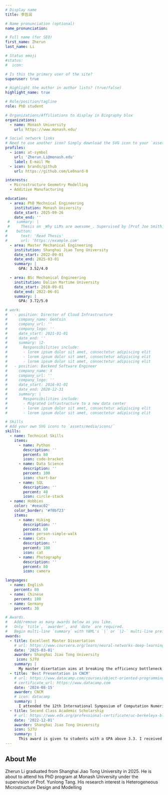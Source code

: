 ```yaml
---
# Display name
title: 李哲润

# Name pronunciation (optional)
name_pronunciation: 

# Full name (for SEO)
first_name: Zherun
last_name: Li

# Status emoji
#status:
#  icon: 

# Is this the primary user of the site?
superuser: true

# Highlight the author in author lists? (true/false)
highlight_name: true

# Role/position/tagline
role: PhD student

# Organizations/Affiliations to display in Biography blox
organizations:
  - name: Monash University
    url: https://www.monash.edu/

# Social network links
# Need to use another icon? Simply download the SVG icon to your `assets/media/icons/` folder.
profiles:
  - icon: at-symbol
    url: 'Zherun.Li@monash.edu'
    label: E-mail Me
  - icon: brands/github
    url: https://github.com/Le0nard-0

interests:
  - Microstructure Geometry Modelling
  - Additive Manufacturing

education:
  - area: PhD Mechnical Engineering
    institution: Monash University
    date_start: 2025-09-26
    date_end: ''
 #   summary: |
 #     Thesis on _Why LLMs are awesome_. Supervised by [Prof Joe Smith](https://example.com). Presented papers at 5 IEEE conferences with the contributions being published in 2 Springer journals.
#    button:
#      text: 'Read Thesis'
#      url: 'https://example.com'
  - area: Master Mechanical Engineering
    institution: Shanghai Jiao Tong University
    date_start: 2022-09-01
    date_end: 2025-03-01
    summary: |
      GPA: 3.52/4.0

  - area: BSc Mechanical Engineering
    institution: Dalian Martime University
    date_start: 2018-09-01
    date_end: 2022-06-01
    summary: |
      GPA: 3.72/5.0

# work:
#   - position: Director of Cloud Infrastructure
#     company_name: GenCoin
#     company_url: ''
#     company_logo: ''
#     date_start: 2021-01-01
#     date_end: ''
#     summary: |2-
#       Responsibilities include:
#       - lorem ipsum dolor sit amet, consectetur adipiscing elit
#       - lorem ipsum dolor sit amet, consectetur adipiscing elit
#       - lorem ipsum dolor sit amet, consectetur adipiscing elit
#   - position: Backend Software Engineer
#     company_name: X
#     company_url: ''
#     company_logo: ''
#     date_start: 2016-01-01
#     date_end: 2020-12-31
#     summary: |
#       Responsibilities include:
#       - Migrated infrastructure to a new data center
#       - lorem ipsum dolor sit amet, consectetur adipiscing elit
#       - lorem ipsum dolor sit amet, consectetur adipiscing elit

# Skills
# Add your own SVG icons to `assets/media/icons/`
skills:
  - name: Technical Skills
    items:
      - name: Python
        description: ''
        percent: 80
        icon: code-bracket
      - name: Data Science
        description: ''
        percent: 100
        icon: chart-bar
      - name: SQL
        description: ''
        percent: 40
        icon: circle-stack
  - name: Hobbies
    color: '#eeac02'
    color_border: '#f0bf23'
    items:
      - name: Hiking
        description: ''
        percent: 60
        icon: person-simple-walk
      - name: Cats
        description: ''
        percent: 100
        icon: cat
      - name: Photography
        description: ''
        percent: 80
        icon: camera

languages:
  - name: English
    percent: 80
  - name: Chinese
    percent: 100
  - name: Germany
    percent: 30

# Awards.
#   Add/remove as many awards below as you like.
#   Only `title`, `awarder`, and `date` are required.
#   Begin multi-line `summary` with YAML's `|` or `|2-` multi-line prefix and indent 2 spaces below.
awards:
  - title: Excellent Master Dissertation
    # url: https://www.coursera.org/learn/neural-networks-deep-learning
    date: '2025-03-01'
    awarder: Shanghai Jiao Tong University
     icon: SJTU
    summary: |
      My master disertation aims at breaking the efficiency bottleneck in the inspection of surfaces with various curvature using the five-axis swepp scanning measurement machine.
  - title: 'Best Presentation in CNCM'
    # url: https://www.datacamp.com/courses/object-oriented-programming-with-s3-and-r6-in-r
    # certificate_url: https://www.datacamp.com
    date: '2024-08-15'
    awarder: CNCM
    # icon: datacamp
    summary: |
      I attended the 12th International Symposium of Computation Numerical Control Machining. My presentation concerning the chances and chanllenge of five-aixs sweep scanning won the best presentation.
  - title: Second Class Academic Scholarship
    # url: https://www.edx.org/professional-certificate/uc-berkeleyx-blockchain-fundamentals
    date: '2022-12-01'
    awarder: Shanghai Jiao Tong University
    icon: SJTU
    summary: |
      This award is given to students with a GPA above 3.3. I received this award in three consecutive years.
---
```


## About Me

Zherun Li graduated from Shanghai Jiao Tong University in 2025. He is about to attend his PhD program at Monash University under the supervision of Prof. Yunlong Tang. His research interest is Heterogeneous Microstructure Design and Modelling
